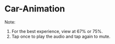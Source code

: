 # Car-Animation

Note:
1) For the best experience, view at 67% or 75%.
2) Tap once to play the audio and tap again to mute.

